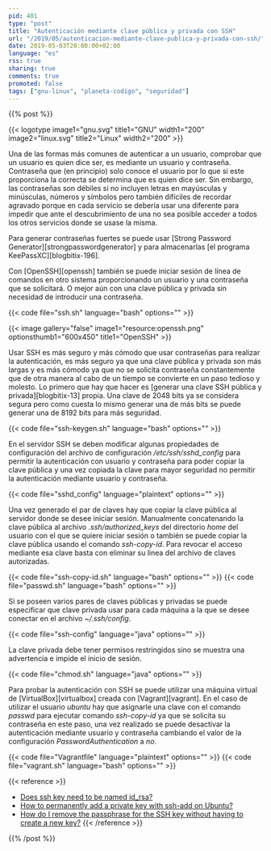 ```yaml
---
pid: 401
type: "post"
title: "Autenticación mediante clave pública y privada con SSH"
url: "/2019/05/autenticacion-mediante-clave-publica-y-privada-con-ssh/"
date: 2019-05-03T20:00:00+02:00
language: "es"
rss: true
sharing: true
comments: true
promoted: false
tags: ["gnu-linux", "planeta-codigo", "seguridad"]
---
```


{{% post %}}

{{< logotype image1="gnu.svg" title1="GNU" width1="200" image2="linux.svg" title2="Linux" width2="200" >}}

Una de las formas más comunes de autenticar a un usuario, comprobar que un usuario es quien dice ser, es mediante un usuario y contraseña. Contraseña que (en principio) solo conoce el usuario por lo que si este proporciona la correcta se determina que es quien dice ser. Sin embargo, las contraseñas son débiles si no incluyen letras en mayúsculas y minúsculas, números y símbolos pero también difíciles de recordar agravado porque en cada servicio se debería usar una diferente para impedir que ante el descubrimiento de una no sea posible acceder a todos los otros servicios donde se usase la misma.

Para generar contraseñas fuertes se puede usar [Strong Password Generator][strongpasswordgenerator] y para almacenarlas [el programa KeePassXC][blogbitix-196].

Con [OpenSSH][openssh] también se puede iniciar sesión de línea de comandos en otro sistema proporcionando un usuario y una contraseña que se solicitará. O mejor aún con una clave pública y privada sin necesidad de introducir una contraseña.

{{< code file="ssh.sh" language="bash" options="" >}}

{{< image
    gallery="false"
    image1="resource:openssh.png" optionsthumb1="600x450" title1="OpenSSH" >}}

Usar SSH es más seguro y más cómodo que usar contraseñas para realizar la autenticación, es más seguro ya que una clave pública y privada son más largas y es más cómodo ya que no se solicita contraseña constantemente que de otra manera al cabo de un tiempo se convierte en un paso tedioso y molesto. Lo primero que hay que hacer es [generar una clave SSH pública y privada][blogbitix-13] propia. Una clave de 2048 bits ya se considera segura pero como cuesta lo mismo generar una de más bits se puede generar una de 8192 bits para más seguridad.

{{< code file="ssh-keygen.sh" language="bash" options="" >}}

En el servidor SSH se deben modificar algunas propiedades de configuración del archivo de configuración _/etc/ssh/sshd\_config_ para permitir la autenticación con usuario y contraseña para poder copiar la clave pública y una vez copiada la clave para mayor seguridad no permitir la autenticación mediante usuario y contraseña.

{{< code file="sshd_config" language="plaintext" options="" >}}

Una vez generado el par de claves hay que copiar la clave pública al servidor donde se desee iniciar sesión. Manualmente concatenando la clave pública al archivo _.ssh/authorized_keys_ del directorio _home_ del usuario con el que se quiere iniciar sesión o también se puede copiar la clave pública usando el comando _ssh-copy-id_. Para revocar el acceso mediante esa clave basta con eliminar su linea del archivo de claves autorizadas.

{{< code file="ssh-copy-id.sh" language="bash" options="" >}}
{{< code file="passwd.sh" language="bash" options="" >}}

Si se poseen varios pares de claves públicas y privadas se puede especificar que clave privada usar para cada máquina a la que se desee conectar en el archivo _~/.ssh/config_.

{{< code file="ssh-config" language="java" options="" >}}

La clave privada debe tener permisos restringidos sino se muestra una advertencia e impide el inicio de sesión.

{{< code file="chmod.sh" language="java" options="" >}}

Para probar la autenticación con SSH se puede utilizar una máquina virtual de [VirtualBox][virtualbox] creada con [Vagrant][vagrant]. En el caso de utilizar el usuario _ubuntu_ hay que asignarle una clave con el comando _passwd_ para ejecutar comando _ssh-copy-id_ ya que se solicita su contraseña en este paso, una vez realizado se puede desactivar la autenticación mediante usuario y contraseña cambiando el valor de la configuración _PasswordAuthentication_ a _no_.

{{< code file="Vagrantfile" language="plaintext" options="" >}}
{{< code file="vagrant.sh" language="bash" options="" >}}

{{< reference >}}
* [Does ssh key need to be named id_rsa?](http://askubuntu.com/questions/30788/does-ssh-key-need-to-be-named-id-rsa#30792)
* [How to permanently add a private key with ssh-add on Ubuntu?](http://stackoverflow.com/questions/3466626/add-private-key-permanently-with-ssh-add-on-ubuntu)
* [How do I remove the passphrase for the SSH key without having to create a new key?](http://stackoverflow.com/questions/112396/how-do-i-remove-the-passphrase-for-the-ssh-key-without-having-to-create-a-new-ke)
{{< /reference >}}

{{% /post %}}

